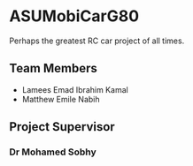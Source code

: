 # ASUMobiCarG80
Perhaps the greatest RC car project of all times.

## Team Members
- Lamees Emad Ibrahim Kamal
- Matthew Emile Nabih

## Project Supervisor 
### Dr Mohamed Sobhy

